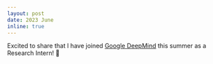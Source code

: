 ```yaml
---
layout: post
date: 2023 June
inline: true
---
```


Excited to share that I have joined [Google DeepMind](https://www.deepmind.com/) this summer as a Research Intern! :tada: